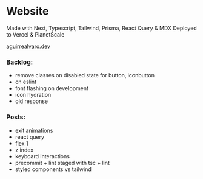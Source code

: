 # Website

Made with Next, Typescript, Tailwind, Prisma, React Query & MDX
Deployed to Vercel & PlanetScale

[aguirrealvaro.dev](https://aguirrealvaro.dev/)

### Backlog:

- remove classes on disabled state for button, iconbutton
- cn eslint
- font flashing on development
- icon hydration
- old response

### Posts:

- exit animations
- react query
- flex 1
- z index
- keyboard interactions
- precommit + lint staged with tsc + lint
- styled components vs tailwind
